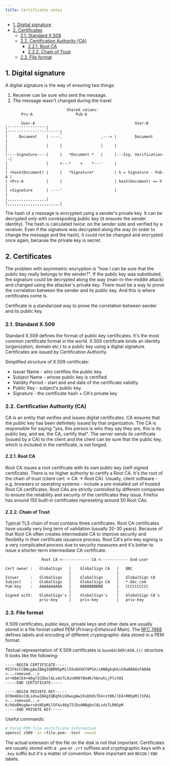 ```yaml
---
title: Certificates notes
---
```


- [1. Digital signature](#1-digital-signature)
- [2. Certificates](#2-certificates)
  - [2.1. Standard X.509](#21-standard-x509)
  - [2.2. Certification Authority (CA)](#22-certification-authority-ca)
    - [2.2.1. Root CA](#221-root-ca)
    - [2.2.2. Chain of Trust](#222-chain-of-trust)
  - [2.3. File format](#23-file-format)

## 1. Digital signature

A digital signature is the way of ensuring two things:

1. Receiver can be sure who sent the message.
2. The message wasn't changed during the travel.

```text
                           Shared values:
       Prv-A                   Pub-A              
                            
       User-A                                            User-B     
|'''''''''''''''''|                             |'''''''''''''''''''''''|
|     Document    | ----,                 ,---> |        Document       |
|                 |     |                 |     |                       |
|----Signature----|     |   *Document *   |     |---Sig. Verification---|
|                 |     +---*    +    *---'     |                       |
| +hash(Document) |     |   *Signature*         | h = Signature - Pub-A |
| +Prv-A          |     |                       | hash(Document) == h   |
| =Signature      | ----'                       |                       |
|,,,,,,,,,,,,,,,,,|                             |,,,,,,,,,,,,,,,,,,,,,,,|
```

The hash of a message is encrypted using a sender's private key. It can be decrypted only with correspoding public key (it ensures the sender identity). The hash is calculated twice: on the sender side and verified by a receiver. Even if the signature was decrypted along the way (in order to change the message and the hash), it could not be changed and encrypted once again, because the private key is secret.

## 2. Certificates

The problem with asymmetric encryption is "how I can be sure that the public key really belongs to the sender?". If the public key was substituted, the signature could be decrypted along the way (man-in-the-middle attack) and changed using the attacker's private key. There must be a way to prove the correlation between the sender and its public key. And this is where certificates come is.

Certificate is a standarized way to prove the correlation between sender and its public key.

### 2.1. Standard X.509
Standard X.509 defines the format of public key certificates. It's the most common certificate format in the world. X.509 certificate binds an identity (organization, domain etc.) to a public key using a digital signature. Certificates are issued by Certification Authority.

Simplified structure of X.509 certificate:

- Issuer Name - who certifies the public key.
- Subject Name - whose public key is certified.
- Validity Period - start and end date of the certificate validity.
- Public Key - subject's public key.
- Signature - the certificate hash + CA's private key

### 2.2. Certification Authority (CA)
CA is an entity that verifies and issues digital certificates. CA ensures that the public key has been definitely issued by that organization. The CA is responsible for saying "yes, this person is who they say they are, this is its public key, and we, the CA, certify that". The server sends its certificate (issued by a CA) to the client and the client can be sure that the public key, which is included in the certificate, is not forged.

#### 2.2.1. Root CA
Root CA issues a root certificate with its own public key (self-signed certificate). There is no higher authority to certify a Root CA. It's the root of the chain of trust (client cert -> CA -> Root CA). Usually, client software - e.g. browsers or operating systems - include a pre-installed set of trusted Root CA certificates. Root CAs are strictly controlled by different companies to ensure the reliability and security of the certificates they issue. Firefox has around 150 built-in certificates represeting around 50 Root CAs.

#### 2.2.2. Chain of Trust

Typical TLS chain of trust contains three certificates. Root CA certificates have usually very long term of validation (usually 20-30 years). Because of that Root CA often creates intermediate CA to improve security and flexibility in their certificate issuance process. Root CA's priv-key signing is a very complicated process due to security measures and it's better to issue a shorter-term intermediate CA certificate.

```text
                Root CA <------------ CA <------------ End-user
           
Cert owner :   GlobalSign   |    GlobalSign CA   |   BBC
                            |                    |         
Issuer     :   GlobalSign   |    GlobalSign      |   GlobalSign CA
Subject    :   GlobalSign   |    GlobalSign CA   |   *.bbc.com
Pub-key    :   AAAAAAAAAA   |    BBBBBBBBBB      |   CCCCCCCCCC
                            |                    |
Signed with:   GlobalSign's |    GlobalSign's    |   GlobalSign CA's 
               priv-key     |    priv-key        |   priv-key
```

### 2.3. File format
X.509 certificates, public keys, private keys and other data are usually stored in a file format called PEM (_Privacy-Enhanced Main_). The [RFC 7468](https://datatracker.ietf.org/doc/html/rfc7468) defines labels and encoding of different cryptographic data stored in a PEM format.

Textual representation of X.509 certificates is `base64(DER(ASN.1))` structure. It looks like the following:

```text
-----BEGIN CERTIFICATE-----
MIIF8zCCBNugAwIBAgIQBRN5pMil5XuDXkK78PSX/zANBgkqhkiG9w0BAQsFADA8
<...removed...>
or+08AlE4+46g7ICDbol8LsdsTL9in6R078m4K/h6nuhLjPlstHI
-----END CERTIFICATE-----

-----BEGIN PRIVATE KEY-----
078m4Dbol8LsdswIBAgIQBqhkiG9wugAwIXuDXdsTE4+stHK/lE4+RN5pMil5FAi
<...removed...>
K/h6oBNugAwrsdsN5pMil5FAi46g7ICDzANBgbol8LsdsTLRN5pM
-----END PRIVATE KEY-----
```

Useful commands:

```bash
# Parse PEM-file certificate information
openssl x509 -in <file.pem> -text -noout
```

The actual extension of the file on the disk is not that important. Certificates are usually stored with a `.pem` or `.crt` suffixes and cryptographic keys with a `.key` suffix but it's a matter of convention. More important are `BEGIN` / `END` labels.
